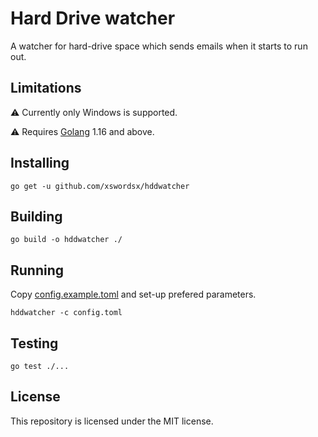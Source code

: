 # Hard Drive watcher

A watcher for hard-drive space which sends emails when it
starts to run out.

## Limitations

⚠ Currently only Windows is supported.

⚠ Requires [Golang](https://golang.org/) 1.16 and above.

## Installing

```console
go get -u github.com/xswordsx/hddwatcher
```

## Building

```console
go build -o hddwatcher ./
```

## Running

Copy [config.example.toml](./config.example.toml) and set-up
prefered parameters.

```console
hddwatcher -c config.toml
```

## Testing

```console
go test ./...
```

## License

This repository is licensed under the MIT license.
